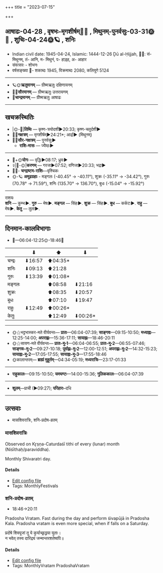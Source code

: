 +++
title = "2023-07-15"

+++
## आषाढः-04-28  ,  वृषभः-मृगशीर्षम्🌛🌌  ,  मिथुनम्-पुनर्वसुः-03-31🌞🌌  ,  शुचिः-04-24🌞🪐  ,  शनिः
- Indian civil date: 1945-04-24, Islamic: 1444-12-26 Ḏū al-Ḥijjah, 🌌🌞: सं- मिथुनम्, तं- आनि, म- मिथुनं, प- हाड़्ह, अ- आहार
- संवत्सरः - शोभनः
- वर्षसङ्ख्या 🌛- शकाब्दः 1945, विक्रमाब्दः 2080, कलियुगे 5124
___________________
- 🪐🌞**ऋतुमानम्** — ग्रीष्मऋतुः दक्षिणायनम्
- 🌌🌞**सौरमानम्** — ग्रीष्मऋतुः उत्तरायणम्
- 🌛**चान्द्रमानम्** — ग्रीष्मऋतुः आषाढः
___________________


## खचक्रस्थितिः
- |🌞-🌛|**तिथिः** — कृष्ण-त्रयोदशी►20:33; कृष्ण-चतुर्दशी►  
- 🌌🌛**नक्षत्रम्** — मृगशीर्षम्►24:21*; आर्द्रा► (मिथुनम्)  
- 🌌🌞**सौर-नक्षत्रम्** — पुनर्वसुः►  
  - **राशि-मासः** — ज्यैष्ठः► 
___________________
- 🌛+🌞**योगः** — वृद्धिः►08:17; ध्रुवः►  
- २|🌛-🌞|**करणम्** — गरजा►07:52; वणिजा►20:33; भद्रा►  
- 🌌🌛- **चन्द्राष्टम-राशिः**—वृश्चिकः  
- 🌞-🪐 **अमूढग्रहाः** - मङ्गलः (-40.45° → -40.11°), शुक्रः (-35.11° → -34.42°), गुरुः (70.78° → 71.59°), शनिः (135.70° → 136.70°), बुधः (-15.04° → -15.92°)
___________________
राशयः  
**शनि** — कुम्भः►. **गुरु** — मेषः►. **मङ्गल** — सिंहः►. **शुक्र** — सिंहः►. **बुध** — कर्कटः►. **राहु** — मेषः►. **केतु** — तुला►. 
___________________


## दिनमान-कालविभागाः
- 🌅—06:04-12:25🌞-18:46🌇  

|      |⬇     |⬆     |⬇     |
|------|-----|-----|------|
|चन्द्रः|⬇16:57 |⬆04:35*|     |
|शनिः   |⬇09:13 |⬆21:28 |     |
|गुरुः  |⬇13:39 |⬆01:08*|     |
|मङ्गलः |     |⬆08:58 |⬇21:16 |
|शुक्रः |     |⬆08:35 |⬇20:57 |
|बुधः   |     |⬆07:10 |⬇19:47 |
|राहुः  |⬇12:49 |⬆00:26*|     |
|केतुः  |     |⬆12:49 |⬇00:26*|
___________________
- 🌞⚝भट्टभास्कर-मते वीर्यवन्तः— **प्रातः**—06:04-07:39; **साङ्गवः**—09:15-10:50; **मध्याह्नः**—12:25-14:00; **अपराह्णः**—15:36-17:11; **सायाह्नः**—18:46-20:11  
- 🌞⚝सायण-मते वीर्यवन्तः— **प्रातः-मु॰1**—06:04-06:55; **प्रातः-मु॰2**—06:55-07:46; **साङ्गवः-मु॰2**—09:27-10:18; **पूर्वाह्णः-मु॰2**—12:00-12:51; **अपराह्णः-मु॰2**—14:32-15:23; **सायाह्नः-मु॰2**—17:05-17:55; **सायाह्नः-मु॰3**—17:55-18:46  
- 🌞कालान्तरम्— **ब्राह्मं मुहूर्तम्**—04:34-05:19; **मध्यरात्रिः**—23:17-01:33  
___________________
- **राहुकालः**—09:15-10:50; **यमघण्टः**—14:00-15:36; **गुलिककालः**—06:04-07:39  
___________________
- **शूलम्**—प्राची (►09:27); **परिहारः**–दधि  
___________________

## उत्सवाः
- मासशिवरात्रिः, शनि-प्रदोष-व्रतम्
### मासशिवरात्रिः

Observed on Kr̥ṣṇa-Caturdaśī tithi of every (lunar) month (Niśīthaḥ/paraviddha). 

Monthly Shivaratri day.

#### Details
- [Edit config file](https://github.com/jyotisham/adyatithi/blob/master/devatA/shaiva/lunar_month/tithi/00/29/mAsazivarAtriH.toml)
- Tags: MonthlyFestivals


### शनि-प्रदोष-व्रतम्
- 18:46→20:11



Pradosha Vratam. Fast during the day and perform śivapūjā in Pradosha Kala.  Pradosha vratam is even more special, when if falls on a Saturday.

प्रदोषे  शिवपूजां  तु  ये  कुर्याच्छ्रद्धया  युताः।  
न  भवेत्  तस्य  दारिद्र्यं  जन्मान्तरशतेष्वपि॥



#### Details
- [Edit config file](https://github.com/jyotisham/adyatithi/blob/master/time_focus/monthly/pradoSha/description_only/zani-pradOSa-vratam.toml)
- Tags: MonthlyVratam PradoshaVratam



